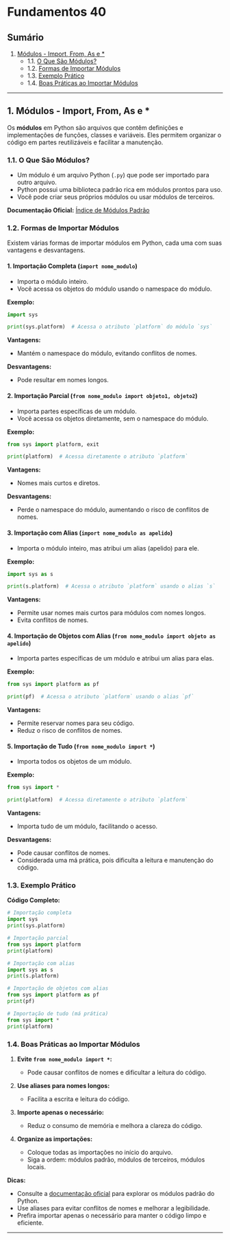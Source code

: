 # Fundamentos 40

## Sumário

1. [Módulos - Import, From, As e *](#1-módulos---import-from-as-e-)
    - 1.1. [O Que São Módulos?](#11-o-que-são-módulos)
    - 1.2. [Formas de Importar Módulos](#12-formas-de-importar-módulos)
    - 1.3. [Exemplo Prático](#13-exemplo-prático)
    - 1.4. [Boas Práticas ao Importar Módulos](#14-boas-práticas-ao-importar-módulos)

---

## 1. Módulos - Import, From, As e *

Os **módulos** em Python são arquivos que contêm definições e implementações de funções, classes e variáveis. Eles permitem organizar o código em partes reutilizáveis e facilitar a manutenção.

### 1.1. O Que São Módulos?

- Um módulo é um arquivo Python (`.py`) que pode ser importado para outro arquivo.
- Python possui uma biblioteca padrão rica em módulos prontos para uso.
- Você pode criar seus próprios módulos ou usar módulos de terceiros.

**Documentação Oficial:** [Índice de Módulos Padrão](https://docs.python.org/3/py-modindex.html)

### 1.2. Formas de Importar Módulos

Existem várias formas de importar módulos em Python, cada uma com suas vantagens e desvantagens.

#### 1. Importação Completa (`import nome_modulo`)

- Importa o módulo inteiro.
- Você acessa os objetos do módulo usando o namespace do módulo.

**Exemplo:**
```py
import sys

print(sys.platform)  # Acessa o atributo `platform` do módulo `sys`
```

**Vantagens:**
- Mantém o namespace do módulo, evitando conflitos de nomes.

**Desvantagens:**
- Pode resultar em nomes longos.

#### 2. Importação Parcial (`from nome_modulo import objeto1, objeto2`)

- Importa partes específicas de um módulo.
- Você acessa os objetos diretamente, sem o namespace do módulo.

**Exemplo:**
```py
from sys import platform, exit

print(platform)  # Acessa diretamente o atributo `platform`
```

**Vantagens:**
- Nomes mais curtos e diretos.

**Desvantagens:**
- Perde o namespace do módulo, aumentando o risco de conflitos de nomes.

#### 3. Importação com Alias (`import nome_modulo as apelido`)

- Importa o módulo inteiro, mas atribui um alias (apelido) para ele.

**Exemplo:**
```py
import sys as s

print(s.platform)  # Acessa o atributo `platform` usando o alias `s`
```

**Vantagens:**
- Permite usar nomes mais curtos para módulos com nomes longos.
- Evita conflitos de nomes.

#### 4. Importação de Objetos com Alias (`from nome_modulo import objeto as apelido`)

- Importa partes específicas de um módulo e atribui um alias para elas.

**Exemplo:**
```py
from sys import platform as pf

print(pf)  # Acessa o atributo `platform` usando o alias `pf`
```

**Vantagens:**
- Permite reservar nomes para seu código.
- Reduz o risco de conflitos de nomes.

#### 5. Importação de Tudo (`from nome_modulo import *`)

- Importa todos os objetos de um módulo.

**Exemplo:**
```py
from sys import *

print(platform)  # Acessa diretamente o atributo `platform`
```

**Vantagens:**
- Importa tudo de um módulo, facilitando o acesso.

**Desvantagens:**
- Pode causar conflitos de nomes.
- Considerada uma má prática, pois dificulta a leitura e manutenção do código.

### 1.3. Exemplo Prático

**Código Completo:**
```py
# Importação completa
import sys
print(sys.platform)

# Importação parcial
from sys import platform
print(platform)

# Importação com alias
import sys as s
print(s.platform)

# Importação de objetos com alias
from sys import platform as pf
print(pf)

# Importação de tudo (má prática)
from sys import *
print(platform)
```

### 1.4. Boas Práticas ao Importar Módulos

1. **Evite `from nome_modulo import *`:**
   - Pode causar conflitos de nomes e dificultar a leitura do código.

2. **Use aliases para nomes longos:**
   - Facilita a escrita e leitura do código.

3. **Importe apenas o necessário:**
   - Reduz o consumo de memória e melhora a clareza do código.

4. **Organize as importações:**
   - Coloque todas as importações no início do arquivo.
   - Siga a ordem: módulos padrão, módulos de terceiros, módulos locais.

**Dicas:**
- Consulte a [documentação oficial](https://docs.python.org/3/py-modindex.html) para explorar os módulos padrão do Python.
- Use aliases para evitar conflitos de nomes e melhorar a legibilidade.
- Prefira importar apenas o necessário para manter o código limpo e eficiente.

---